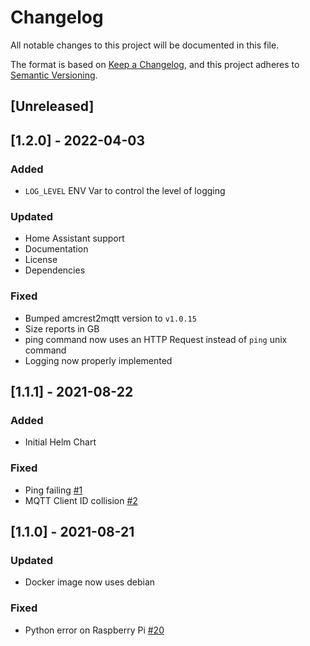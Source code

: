 # Changelog
All notable changes to this project will be documented in this file.

The format is based on [Keep a Changelog](https://keepachangelog.com/en/1.0.0/),
and this project adheres to [Semantic Versioning](https://semver.org/spec/v2.0.0.html).

## [Unreleased]

## [1.2.0] - 2022-04-03
### Added
- `LOG_LEVEL` ENV Var to control the level of logging
### Updated
- Home Assistant support
- Documentation
- License
- Dependencies
### Fixed
- Bumped amcrest2mqtt version to `v1.0.15`
- Size reports in GB
- ping command now uses an HTTP Request instead of `ping` unix command
- Logging now properly implemented

## [1.1.1] - 2021-08-22
### Added
- Initial Helm Chart
### Fixed
- Ping failing [#1](https://github.com/maxirus/amcrest2mqtt/issues/1)
- MQTT Client ID collision [#2](https://github.com/maxirus/amcrest2mqtt/issues/2)

## [1.1.0] - 2021-08-21
### Updated
- Docker image now uses debian
### Fixed
- Python error on Raspberry Pi [#20](https://github.com/dchesterton/amcrest2mqtt/issues/20)
